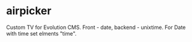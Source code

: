 # airpicker
Custom TV for Evolution CMS. 
Front - date, backend - unixtime.
For Date with time set elments "time".

